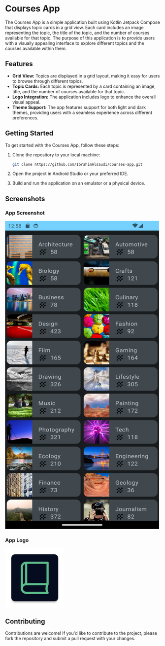# Courses App

The Courses App is a simple application built using Kotlin Jetpack Compose that displays topic cards in a grid view. Each card includes an image representing the topic, the title of the topic, and the number of courses available for that topic. The purpose of this application is to provide users with a visually appealing interface to explore different topics and the courses available within them.

## Features

- **Grid View:** Topics are displayed in a grid layout, making it easy for users to browse through different topics.
- **Topic Cards:** Each topic is represented by a card containing an image, title, and the number of courses available for that topic.
- **Logo Integration:** The application includes logo to enhance the overall visual appeal.
- **Theme Support:** The app features support for both light and dark themes, providing users with a seamless experience across different preferences.


## Getting Started

To get started with the Courses App, follow these steps:

1. Clone the repository to your local machine:

    ```bash
    git clone https://github.com/IbrahimAlsaudi/courses-app.git
    ```

2. Open the project in Android Studio or your preferred IDE.

3. Build and run the application on an emulator or a physical device.

## Screenshots

### App  Screenshot
<img src="screenshots/Screenshot_20240326_125847.png" width=500 height=1000>

### App Logo
<img src="screenshots/img.png" width=192 height=192>


## Contributing

Contributions are welcome! If you'd like to contribute to the project, please fork the repository and submit a pull request with your changes.

